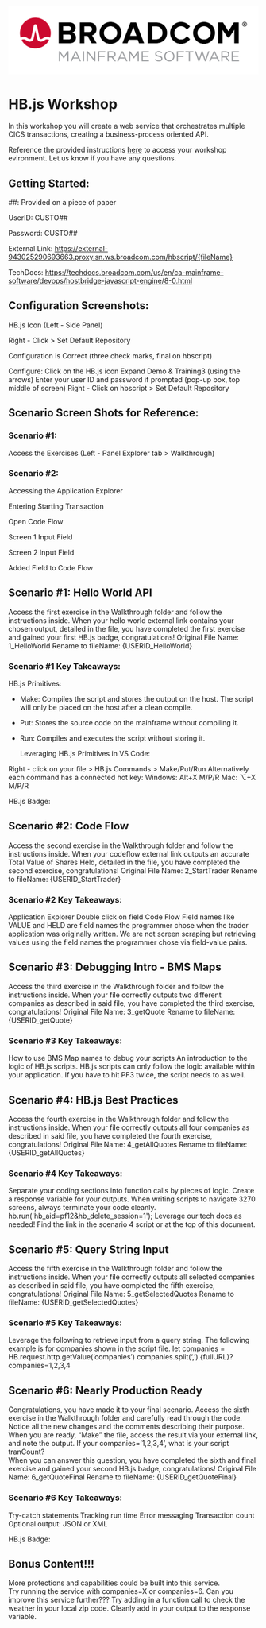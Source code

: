 
![Broadcom Logo](./ScreenShots/logo.webp)

# HB.js Workshop 

In this workshop you will create a web service that orchestrates multiple CICS transactions, creating a business-process oriented API.

Reference the provided instructions [here](./WorkshopAccess.md) to access your workshop evironment. Let us know if you have any questions.

## Getting Started:

##: Provided on a piece of paper

UserID: CUSTO##

Password: CUSTO##

External Link: 
https://external-943025290693663.proxy.sn.ws.broadcom.com/hbscript/{fileName}

TechDocs: https://techdocs.broadcom.com/us/en/ca-mainframe-software/devops/hostbridge-javascript-engine/8-0.html

## Configuration Screenshots:

HB.js Icon (Left - Side Panel) 
	
Right - Click > Set Default Repository 

Configuration is Correct (three check marks, final on hbscript)


Configure:
Click on the HB.js icon
Expand Demo & Training3 (using the arrows)
Enter your user ID and password if prompted (pop-up box, top middle of screen) 
Right - Click on hbscript > Set Default Repository


## Scenario Screen Shots for Reference: 



### Scenario #1:

Access the Exercises (Left - Panel Explorer tab > Walkthrough)


### Scenario #2:
Accessing the Application Explorer

Entering Starting Transaction

Open Code Flow

Screen 1 Input Field

Screen 2 Input Field 

Added Field to Code Flow

## Scenario #1: Hello World API

Access the first exercise in the Walkthrough folder and follow the instructions inside. 
	When your hello world external link contains your chosen output, detailed in the file, you have completed the first exercise and gained your first HB.js badge, congratulations!
Original File Name: 1_HelloWorld
Rename to fileName: {USERID_HelloWorld}


### Scenario #1 Key Takeaways: 

HB.js Primitives: 


 - Make: Compiles the script and stores the output on the host. The script will only be placed on the host after a clean compile. 
 - Put: Stores the source code on the mainframe without compiling it. 
 - Run: Compiles and executes the script without storing it. 

	Leveraging HB.js Primitives in VS Code: 

Right - click on your file > HB.js Commands > Make/Put/Run
Alternatively each command has a connected hot key: 
Windows: Alt+X M/P/R
Mac: ⌥+X M/P/R


HB.js Badge: 


## Scenario #2: Code Flow

Access the second exercise in the Walkthrough folder and follow the instructions inside. 
	When your codeflow external link outputs an accurate Total Value of Shares Held, detailed in the file, you have completed the second exercise, congratulations!
Original File Name: 2_StartTrader
Rename to fileName: {USERID_StartTrader}

### Scenario #2 Key Takeaways: 

Application Explorer
Double click on field 
Code Flow 
Field names like VALUE and HELD are field names the programmer chose when the trader application was originally written. We are not screen scraping but retrieving values using the field names the programmer chose via field-value pairs. 

## Scenario #3: Debugging Intro - BMS Maps

Access the third exercise in the Walkthrough folder and follow the instructions inside. 
	When your file correctly outputs two different companies as described in said file, you have completed the third exercise, congratulations!
Original File Name: 3_getQuote
Rename to fileName: {USERID_getQuote}

### Scenario #3 Key Takeaways: 

How to use BMS Map names to debug your scripts
An introduction to the logic of HB.js scripts. 
HB.js scripts can only follow the logic available within your application. If you have to hit PF3 twice, the script needs to as well. 


## Scenario #4: HB.js Best Practices

Access the fourth exercise in the Walkthrough folder and follow the instructions inside. 
	When your file correctly outputs all four companies as described in said file, you have completed the fourth exercise, congratulations!
Original File Name: 4_getAllQuotes
Rename to fileName: {USERID_getAllQuotes}

### Scenario #4 Key Takeaways: 

Separate your coding sections into function calls by pieces of logic.
Create a response variable for your outputs. 
When writing scripts to navigate 3270 screens, always terminate your code cleanly.
hb.run('hb_aid=pf12&hb_delete_session=1');
Leverage our tech docs as needed! Find the link in the scenario 4 script or at the top of this document. 




## Scenario #5: Query String Input

Access the fifth exercise in the Walkthrough folder and follow the instructions inside. 
	When your file correctly outputs all selected companies as described in said file, you have completed the fifth exercise, congratulations!
Original File Name: 5_getSelectedQuotes
Rename to fileName: {USERID_getSelectedQuotes}

### Scenario #5 Key Takeaways: 

Leverage the following to retrieve input from a query string. The following example is for companies shown in the script file. 
let companies =  HB.request.http.getValue(‘companies’)
companies.split(‘,’)
{fullURL}?companies=1,2,3,4





## Scenario #6: Nearly Production Ready

Congratulations, you have made it to your final scenario. Access the sixth exercise in the Walkthrough folder and carefully read through the code. Notice all the new changes and the comments describing their purpose. When you are ready, “Make” the file, access the result via your external link, and note the output. 
If your companies=’1,2,3,4’, what is your script tranCount?  
When you can answer this question, you have completed the sixth and final exercise and gained your second HB.js badge, congratulations!
Original File Name: 6_getQuoteFinal
Rename to fileName: {USERID_getQuoteFinal}

### Scenario #6 Key Takeaways: 

Try-catch statements
Tracking run time
Error messaging 
Transaction count 
Optional output: JSON or XML

HB.js Badge: 


## Bonus Content!!!
More protections and capabilities could be built into this service.  
Try running the service with companies=X or companies=6. Can you improve this service further???
Try adding in a function call to check the weather in your local zip code. Cleanly add in your output to the response variable. 


